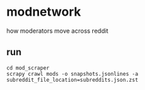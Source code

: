 # modnetwork
how moderators move across reddit

## run
```shell
cd mod_scraper
scrapy crawl mods -o snapshots.jsonlines -a subreddit_file_location=subreddits.json.zst
```